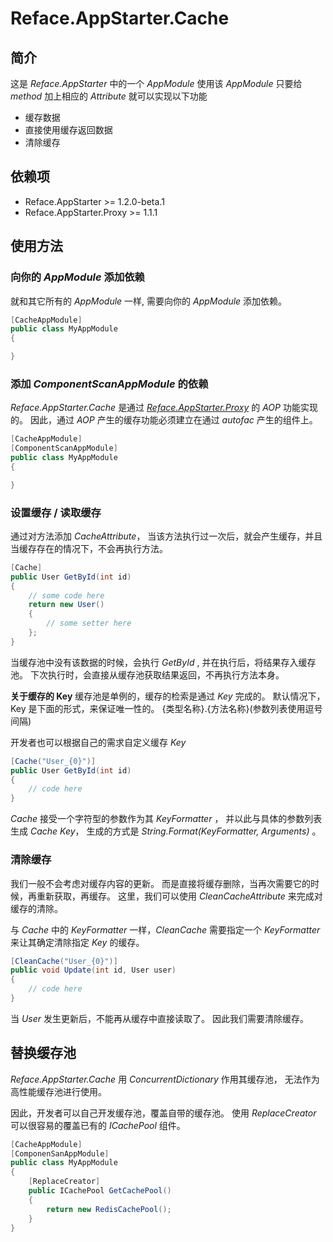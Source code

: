 # Reface.AppStarter.Cache

## 简介

这是 *Reface.AppStarter* 中的一个 *AppModule*
使用该 *AppModule* 只要给 *method* 加上相应的 *Attribute* 就可以实现以下功能
* 缓存数据
* 直接使用缓存返回数据
* 清除缓存

## 依赖项

* Reface.AppStarter >= 1.2.0-beta.1
* Reface.AppStarter.Proxy >= 1.1.1

## 使用方法

### 向你的 *AppModule* 添加依赖

就和其它所有的 *AppModule* 一样,
需要向你的 *AppModule* 添加依赖。
```csharp
[CacheAppModule]
public class MyAppModule
{

}
```

### 添加 *ComponentScanAppModule* 的依赖

*Reface.AppStarter.Cache* 是通过 *[Reface.AppStarter.Proxy](https://github.com/ShimizuShiori/Reface.AppStarter.Proxy)* 的 *AOP* 功能实现的。
因此，通过 *AOP* 产生的缓存功能必须建立在通过 *autofac* 产生的组件上。

```csharp
[CacheAppModule]
[ComponentScanAppModule]
public class MyAppModule
{

}
```

### 设置缓存 / 读取缓存

通过对方法添加 *CacheAttribute*，
当该方法执行过一次后，就会产生缓存，并且当缓存存在的情况下，不会再执行方法。
```csharp
[Cache]
public User GetById(int id)
{
    // some code here
    return new User()
    {
        // some setter here
    };
}
```
当缓存池中没有该数据的时候，会执行 *GetById* , 并在执行后，将结果存入缓存池。
下次执行时，会直接从缓存池获取结果返回，不再执行方法本身。

**关于缓存的 Key**
缓存池是单例的，缓存的检索是通过 *Key* 完成的。
默认情况下，Key 是下面的形式，来保证唯一性的。
{类型名称}.{方法名称}(参数列表使用逗号间隔)

开发者也可以根据自己的需求自定义缓存 *Key*
```csharp
[Cache("User_{0}")]
public User GetById(int id)
{
    // code here
}
```

*Cache* 接受一个字符型的参数作为其 *KeyFormatter* ，
并以此与具体的参数列表生成 *Cache Key*，
生成的方式是 *String.Format(KeyFormatter, Arguments)* 。

### 清除缓存

我们一般不会考虑对缓存内容的更新。
而是直接将缓存删除，当再次需要它的时候，再重新获取，再缓存。
这里，我们可以使用 *CleanCacheAttribute* 来完成对缓存的清除。

与 *Cache* 中的 *KeyFormatter* 一样，*CleanCache* 需要指定一个 *KeyFormatter* 来让其确定清除指定 *Key* 的缓存。

```csharp
[CleanCache("User_{0}")]
public void Update(int id, User user)
{
    // code here
}
```
当 *User* 发生更新后，不能再从缓存中直接读取了。
因此我们需要清除缓存。

## 替换缓存池

*Reface.AppStarter.Cache* 用 *ConcurrentDictionary* 作用其缓存池，
无法作为高性能缓存池进行使用。

因此，开发者可以自己开发缓存池，覆盖自带的缓存池。
使用 *ReplaceCreator* 可以很容易的覆盖已有的 *ICachePool* 组件。

```csharp
[CacheAppModule]
[ComponenSanAppModule]
public class MyAppModule
{
    [ReplaceCreator]
    public ICachePool GetCachePool()
    {
        return new RedisCachePool();
    }
}
```